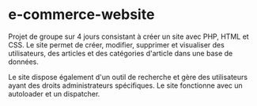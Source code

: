 # e-commerce-website

Projet de groupe sur 4 jours consistant à créer un site avec PHP, HTML et CSS.
Le site permet de créer, modifier, supprimer et visualiser des utilisateurs, des articles et des catégories d'article dans une base de données.

Le site dispose également d'un outil de recherche et gère des utilisateurs ayant des droits administrateurs spécifiques.
Le site fonctionne avec un autoloader et un dispatcher.
